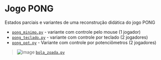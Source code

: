 # Jogo PONG

Estados parciais e variantes de uma reconstrução didática do jogo PONG

* [`pong_minimo.py`](pong_minimo/pong_minimo.py) - variante com controle pelo mouse (1 jogador)
* [`pong_teclado.py`](pong_teclado/pong_teclado.py) - variante com controle por teclado (2 jogadores)
* [`pong_pot.py`](pong_pot/pong_pot.py) - Variante com controle por  potenciômetros (2 jogadores) 

> ![image](https://user-images.githubusercontent.com/3694604/191363342-b3a826a8-1587-4238-872a-fb836e26a508.png)
> [`bola_zoada.py`](bola_zoada/pong_pot.py)
